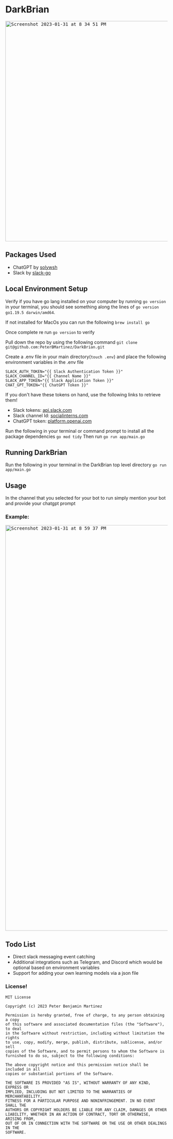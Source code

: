 # DarkBrian
<kbd> <img width="685" style="border-radius: 0%;" alt="Screenshot 2023-01-31 at 8 34 51 PM" src="https://user-images.githubusercontent.com/42549333/216329444-b935e37d-c991-4275-9866-1f1438c16caf.png"></kbd> 

## Packages Used
- ChatGPT by [solywsh](https://github.com/solywshp)
- Slack by [slack-go](https://github.com/slack-go)

## Local Environment Setup
Verify if you have go lang installed on your computer by running `go version` in your terminal, you should see something along the lines of `go version go1.19.5 darwin/amd64`.

If not installed for MacOs you can run the following `brew install go`

Once complete re run `go version` to verify

Pull down the repo by using the following command `git clone git@github.com:PeterBMartinez/DarkBrian.git`

Create a .env file in your main directory(`touch .env`) and place the following environment variables in the .env file
```
SLACK_AUTH_TOKEN="{{ Slack Authentication Token }}"
SLACK_CHANNEL_ID="{{ Channel Name }}"
SLACK_APP_TOKEN="{{ Slack Application Token }}"
CHAT_GPT_TOKEN="{{ ChatGPT Token }}"
```
If you don't have these tokens on hand, use the following links to retrieve them!
- Slack tokens: [api.slack.com](https://api.slack.com/tutorials/tracks/getting-a-token)
- Slack channel Id: [socialinterns.com](https://help.socialintents.com/article/148-how-to-find-your-slack-team-id-and-slack-channel-id#:~:text=the%20Team%20ID.-,Open%20any%20web%20browser%20and%20log%20in%20to%20your%20Slack,represents%20your%20Slack%20Channel%20ID.)
- ChatGPT token: [platform.openai.com](https://platform.openai.com/account/api-keys)

Run the following in your terminal or command prompt to install all the package dependencies `go mod tidy`
Then run `go run app/main.go`

## Running DarkBrian
Run the following in your terminal in the DarkBrian top level directory `go run app/main.go`

## Usage 
In the channel that you selected for your bot to run simply mention your bot and provide your chatgpt prompt

### Example: 
<kbd><img width="1261" alt="Screenshot 2023-01-31 at 8 59 37 PM" src="https://user-images.githubusercontent.com/42549333/216330200-0f4d7272-5a18-4bfa-8897-4453615d532a.png"></kdb>

## Todo List
- Direct slack messaging event catching
- Additional integrations such as Telegram, and Discord which would be optional based on environment variables
- Support for adding your own learning models via a json file


### License! 
```
MIT License

Copyright (c) 2023 Peter Benjamin Martinez

Permission is hereby granted, free of charge, to any person obtaining a copy
of this software and associated documentation files (the "Software"), to deal
in the Software without restriction, including without limitation the rights
to use, copy, modify, merge, publish, distribute, sublicense, and/or sell
copies of the Software, and to permit persons to whom the Software is
furnished to do so, subject to the following conditions:

The above copyright notice and this permission notice shall be included in all
copies or substantial portions of the Software.

THE SOFTWARE IS PROVIDED "AS IS", WITHOUT WARRANTY OF ANY KIND, EXPRESS OR
IMPLIED, INCLUDING BUT NOT LIMITED TO THE WARRANTIES OF MERCHANTABILITY,
FITNESS FOR A PARTICULAR PURPOSE AND NONINFRINGEMENT. IN NO EVENT SHALL THE
AUTHORS OR COPYRIGHT HOLDERS BE LIABLE FOR ANY CLAIM, DAMAGES OR OTHER
LIABILITY, WHETHER IN AN ACTION OF CONTRACT, TORT OR OTHERWISE, ARISING FROM,
OUT OF OR IN CONNECTION WITH THE SOFTWARE OR THE USE OR OTHER DEALINGS IN THE
SOFTWARE.
```
